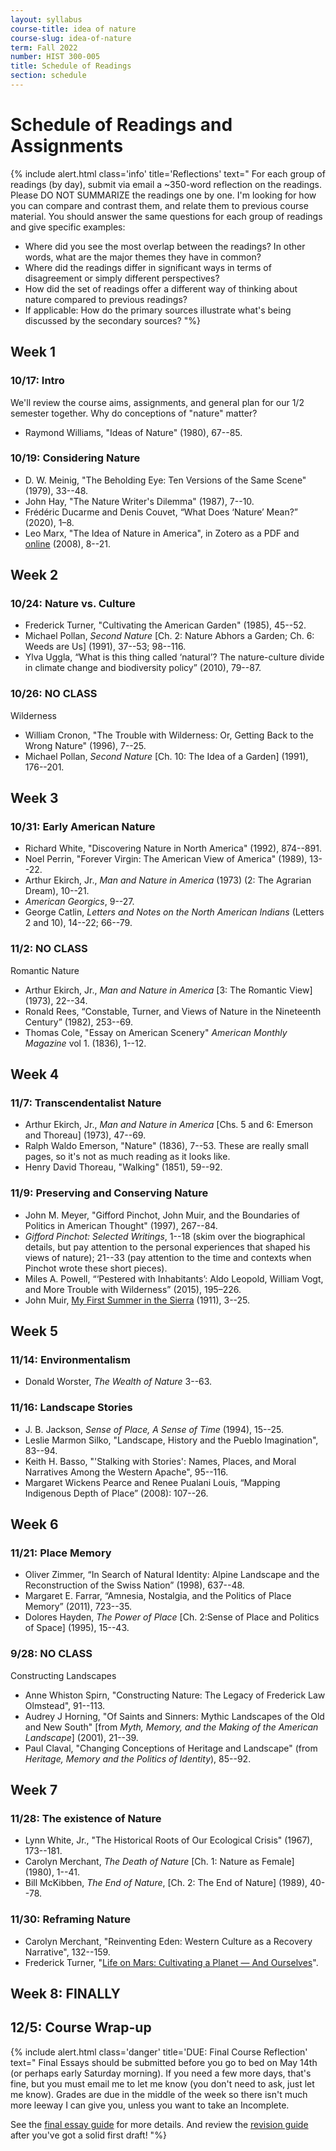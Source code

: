 ```yaml
---
layout: syllabus
course-title: idea of nature
course-slug: idea-of-nature
term: Fall 2022
number: HIST 300-005
title: Schedule of Readings
section: schedule
---
```


# Schedule of Readings and Assignments

{% include alert.html class='info' title='Reflections' text="
For each group of readings (by day), submit via email a ~350-word reflection on the readings.  Please DO NOT SUMMARIZE the readings one by one. I'm looking for how you can compare and contrast them, and relate them to previous course material. You should answer the same questions for each group of readings and give specific examples:
- Where did you see the most overlap between the readings? In other words, what are the major themes they have in common?
- Where did the readings differ in significant ways in terms of disagreement or simply different perspectives?
- How did the set of readings offer a different way of thinking about nature compared to previous readings?
- If applicable: How do the primary sources illustrate what's being discussed by the secondary sources?
"%}


## Week 1

### 10/17: Intro
We'll review the course aims, assignments, and general plan for our 1/2 semester together. Why do conceptions of "nature" matter?
- Raymond Williams, "Ideas of Nature" (1980), 67--85.


### 10/19: Considering Nature
- D. W. Meinig, "The Beholding Eye: Ten Versions of the Same Scene" (1979), 33--48.
- John Hay, "The Nature Writer's Dilemma" (1987), 7--10.
- Frédéric Ducarme and Denis Couvet, “What Does ‘Nature’ Mean?” (2020), 1–8.
- Leo Marx, "The Idea of Nature in America", in Zotero as a PDF and [online](https://www.amacad.org/publication/idea-nature-america) (2008), 8--21.



## Week 2

### 10/24: Nature vs. Culture
- Frederick Turner, "Cultivating the American Garden" (1985), 45--52.
- Michael Pollan, _Second Nature_ [Ch. 2: Nature Abhors a Garden; Ch. 6: Weeds are Us] (1991), 37--53; 98--116.
- Ylva Uggla, “What is this thing called ‘natural’? The nature-culture divide in climate change and biodiversity policy” (2010), 79--87.


### 10/26: NO CLASS

Wilderness
- William Cronon, "The Trouble with Wilderness: Or, Getting Back to the Wrong Nature" (1996), 7--25.
- Michael Pollan, _Second Nature_ [Ch. 10: The Idea of a Garden] (1991), 176--201.



## Week 3

### 10/31: Early American Nature
- Richard White, "Discovering Nature in North America" (1992), 874--891.
- Noel Perrin, "Forever Virgin: The American View of America" (1989), 13--22.
- Arthur Ekirch, Jr., _Man and Nature in America_ (1973) (2: The Agrarian Dream), 10--21.
- _American Georgics_, 9--27.
- George Catlin, _Letters and Notes on the North American Indians_ (Letters 2 and 10), 14--22; 66--79.


### 11/2: NO CLASS


Romantic Nature
- Arthur Ekirch, Jr., _Man and Nature in America_ [3: The Romantic View] (1973), 22--34.
- Ronald Rees, “Constable, Turner, and Views of Nature in the Nineteenth Century” (1982), 253--69.
- Thomas Cole, "Essay on American Scenery" _American Monthly Magazine_ vol 1. (1836), 1--12.




## Week 4
### 11/7: Transcendentalist Nature
- Arthur Ekirch, Jr., _Man and Nature in America_ [Chs. 5 and 6: Emerson and Thoreau] (1973), 47--69.
- Ralph Waldo Emerson, "Nature" (1836), 7--53. These are really small pages, so it's not as much reading as it looks like.
- Henry David Thoreau, "Walking" (1851), 59--92.



### 11/9: Preserving and Conserving Nature
- John M. Meyer, "Gifford Pinchot, John Muir, and the Boundaries of Politics in American Thought" (1997), 267--84.
- _Gifford Pinchot: Selected Writings_, 1--18 (skim over the biographical details, but pay attention to the personal experiences that shaped his views of nature); 21--33 (pay attention to the time and contexts when Pinchot wrote these short pieces).
- Miles A. Powell, “‘Pestered with Inhabitants’: Aldo Leopold, William Vogt, and More Trouble with Wilderness” (2015), 195–226.
- John Muir, [My First Summer in the Sierra](https://www.google.com/books/edition/My_First_Summer_in_the_Sierra/ymNIAAAAMAAJ?hl=en&gbpv=1) (1911), 3--25.



## Week 5
### 11/14: Environmentalism
- Donald Worster, _The Wealth of Nature_ 3--63.


### 11/16: Landscape Stories
- J. B. Jackson, _Sense of Place, A Sense of Time_ (1994), 15--25.
- Leslie Marmon Silko, "Landscape, History and the Pueblo Imagination", 83--94.
- Keith H. Basso, "'Stalking with Stories': Names, Places, and Moral Narratives Among the Western Apache", 95--116.
- Margaret Wickens Pearce and Renee Pualani Louis, “Mapping Indigenous Depth of Place” (2008): 107--26.



## Week 6
### 11/21: Place Memory
- Oliver Zimmer, “In Search of Natural Identity: Alpine Landscape and the Reconstruction of the Swiss Nation” (1998), 637--48.
- Margaret E. Farrar, “Amnesia, Nostalgia, and the Politics of Place Memory” (2011), 723--35.
- Dolores Hayden, _The Power of Place_ [Ch. 2:Sense of Place and Politics of Space] (1995), 15--43.


### 9/28: NO CLASS
Constructing Landscapes
- Anne Whiston Spirn, "Constructing Nature: The Legacy of Frederick Law Olmstead", 91--113.
- Audrey J Horning, "Of Saints and Sinners: Mythic Landscapes of the Old and New South" [from _Myth, Memory, and the Making of the American Landscape_] (2001), 21--39.
- Paul Claval, "Changing Conceptions of Heritage and Landscape" (from _Heritage, Memory and the Politics of Identity_), 85--92.



## Week 7
### 11/28: The existence of Nature
- Lynn White, Jr., "The Historical Roots of Our Ecological Crisis" (1967), 173--181.
- Carolyn Merchant, _The Death of Nature_ [Ch. 1: Nature as Female] (1980), 1--41.
- Bill McKibben, _The End of Nature_, [Ch. 2: The End of Nature] (1989), 40--78.


### 11/30: Reframing Nature
- Carolyn Merchant, "Reinventing Eden: Western Culture as a Recovery Narrative", 132--159.
- Frederick Turner, "[Life on Mars: Cultivating a Planet — And Ourselves](http://frederickturnerpoet.com/?page_id=88)".



## Week 8: FINALLY

## 12/5: Course Wrap-up


{% include alert.html class='danger' title='DUE: Final Course Reflection' text="
Final Essays should be submitted before you go to bed on May 14th (or perhaps early Saturday morning). If you need a few more days, that's fine, but you must email me to let me know (you don't need to ask, just let me know). Grades are due in the middle of the week so there isn't much more leeway I can give you, unless you want to take an Incomplete.

See the [final essay guide](final-essay-guide) for more details. And review the [revision guide](writing-advice) after you've got a solid first draft!
"%}

